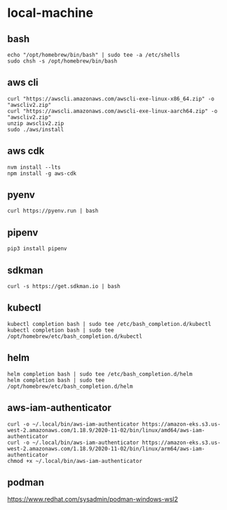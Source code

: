 # local-machine

## bash
```
echo "/opt/homebrew/bin/bash" | sudo tee -a /etc/shells
sudo chsh -s /opt/homebrew/bin/bash
```

## aws cli
```
curl "https://awscli.amazonaws.com/awscli-exe-linux-x86_64.zip" -o "awscliv2.zip"
curl "https://awscli.amazonaws.com/awscli-exe-linux-aarch64.zip" -o "awscliv2.zip"
unzip awscliv2.zip
sudo ./aws/install
```

## aws cdk
```
nvm install --lts
npm install -g aws-cdk
```

## pyenv
```
curl https://pyenv.run | bash
```

## pipenv
```
pip3 install pipenv
```

## sdkman
```
curl -s https://get.sdkman.io | bash
```

## kubectl
```
kubectl completion bash | sudo tee /etc/bash_completion.d/kubectl
kubectl completion bash | sudo tee /opt/homebrew/etc/bash_completion.d/kubectl
```

## helm
```
helm completion bash | sudo tee /etc/bash_completion.d/helm
helm completion bash | sudo tee /opt/homebrew/etc/bash_completion.d/helm
```

## aws-iam-authenticator
```
curl -o ~/.local/bin/aws-iam-authenticator https://amazon-eks.s3.us-west-2.amazonaws.com/1.18.9/2020-11-02/bin/linux/amd64/aws-iam-authenticator
curl -o ~/.local/bin/aws-iam-authenticator https://amazon-eks.s3.us-west-2.amazonaws.com/1.18.9/2020-11-02/bin/linux/arm64/aws-iam-authenticator
chmod +x ~/.local/bin/aws-iam-authenticator
```

## podman
https://www.redhat.com/sysadmin/podman-windows-wsl2
